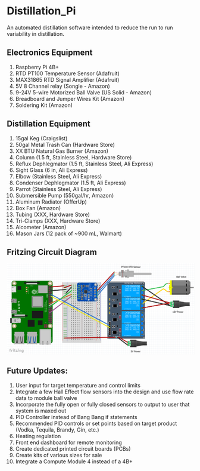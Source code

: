 # Distillation_Pi
An automated distillation software intended to reduce the run to run variability in distillation.

## Electronics Equipment
1. Raspberry Pi 4B+
2. RTD PT100 Temperature Sensor (Adafruit)
3. MAX31865 RTD Signal Amplifier (Adafruit)
4. 5V 8 Channel relay (Songle - Amazon)
5. 9-24V 5-wire Motorized Ball Valve (US Solid - Amazon)
6. Breadboard and Jumper Wires Kit (Amazon)
7. Soldering Kit (Amazon)


## Distillation Equipment
1. 15gal Keg (Craigslist)
2. 50gal Metal Trash Can (Hardware Store)
3. XX BTU Natural Gas Burner (Amazon)
4. Column (1.5 ft, Stainless Steel, Hardware Store)
5. Reflux Dephlegmator (1.5 ft, Stainless Steel, Ali Express)
6. Sight Glass (6 in, Ali Express)
7. Elbow (Stainless Steel, Ali Express)
8. Condenser Dephlegmator (1.5 ft, Ali Express)
9. Parrot (Stainless Steel, Ali Express)
10. Submersible Pump (550gal/hr, Amazon)
11. Aluminum Radiator (OfferUp)
12. Box Fan (Amazon)
13. Tubing (XXX, Hardware Store)
14. Tri-Clamps (XXX, Hardware Store)
15. Alcometer (Amazon)
17. Mason Jars (12 pack of ~900 mL, Walmart)

## Fritzing Circuit Diagram
![V1 Fritzing Diagram](RTD_Fritzing_Diagram_V1.png)

## Future Updates:
1. User input for target temperature and control limits
2. Integrate a few Hall Effect flow sensors into the design and use flow rate data to module ball valve
3. Incorporate the fully open or fully closed sensors to output to user that system is maxed out
4. PID Controller instead of Bang Bang if statements
5. Recommended PID controls or set points based on target product (Vodka, Tequila, Brandy, Gin, etc.)
6. Heating regulation
7. Front end dashboard for remote monitoring
8. Create dedicated printed circuit boards (PCBs)
9. Create kits of various sizes for sale
10. Integrate a Compute Module 4 instead of a 4B+

